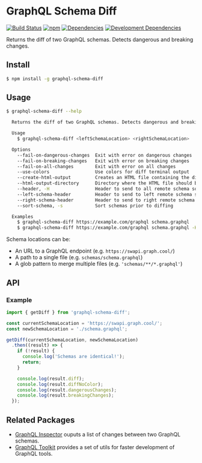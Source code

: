# GraphQL Schema Diff

[![Build Status](https://img.shields.io/travis/fabsrc/graphql-schema-diff.svg?style=flat-square)](https://travis-ci.org/fabsrc/graphql-schema-diff)
[![npm](https://img.shields.io/npm/v/graphql-schema-diff.svg?style=flat-square)](https://www.npmjs.com/package/graphql-schema-diff)
[![Dependencies](https://img.shields.io/david/fabsrc/graphql-schema-diff.svg?style=flat-square)](https://david-dm.org/fabsrc/graphql-schema-diff)
[![Development Dependencies](https://img.shields.io/david/dev/fabsrc/graphql-schema-diff.svg?style=flat-square)](https://david-dm.org/fabsrc/graphql-schema-diff?type=dev)

Returns the diff of two GraphQL schemas. Detects dangerous and breaking changes.

## Install

```sh
$ npm install -g graphql-schema-diff
```

## Usage

```sh
$ graphql-schema-diff --help

  Returns the diff of two GraphQL schemas. Detects dangerous and breaking changes.

  Usage
    $ graphql-schema-diff <leftSchemaLocation> <rightSchemaLocation>

  Options
    --fail-on-dangerous-changes  Exit with error on dangerous changes
    --fail-on-breaking-changes   Exit with error on breaking changes
    --fail-on-all-changes        Exit with error on all changes
    --use-colors                 Use colors for diff terminal output
    --create-html-output         Creates an HTML file containing the diff
    --html-output-directory      Directory where the HTML file should be stored (Default: './schemaDiff')
    --header, -H                 Header to send to all remote schema sources
    --left-schema-header         Header to send to left remote schema source
    --right-schema-header        Header to send to right remote schema source
    --sort-schema, -s            Sort schemas prior to diffing

  Examples
    $ graphql-schema-diff https://example.com/graphql schema.graphql
    $ graphql-schema-diff https://example.com/graphql schema.graphql -H 'Authorization: Bearer 123'

```

Schema locations can be:

* An URL to a GraphQL endpoint (e.g. `https://swapi.graph.cool/`)
* A path to a single file (e.g. `schemas/schema.graphql`)
* A glob pattern to merge multiple files (e.g. `'schemas/**/*.graphql'`)


## API

### Example

```js
import { getDiff } from 'graphql-schema-diff';

const currentSchemaLocation = 'https://swapi.graph.cool/';
const newSchemaLocation = './schema.graphql';

getDiff(currentSchemaLocation, newSchemaLocation)
  .then((result) => {
    if (!result) {
      console.log('Schemas are identical!');
      return;
    }

    console.log(result.diff);
    console.log(result.diffNoColor);
    console.log(result.dangerousChanges);
    console.log(result.breakingChanges);
  });
```


## Related Packages

* [GraphQL Inspector](https://github.com/kamilkisiela/graphql-inspector) ouputs a list of changes between two GraphQL schemas.
* [GraphQL Toolkit](https://github.com/ardatan/graphql-toolkit) provides a set of utils for faster development of GraphQL tools.
